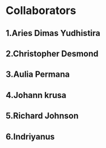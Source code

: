 # Collaborators 

## 1.Aries Dimas Yudhistira
## 2.Christopher Desmond
## 3.Aulia Permana
## 4.Johann krusa
## 5.Richard Johnson
## 6.Indriyanus

